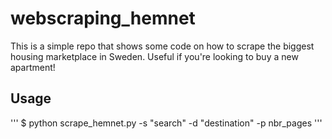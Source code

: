 # webscraping_hemnet
This is a simple repo that shows some code on how to scrape the biggest housing marketplace in Sweden. Useful if you're looking to buy a new apartment!

## Usage
'''
$ python scrape_hemnet.py -s "search" -d "destination" -p nbr_pages
'''